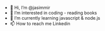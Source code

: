 - 👋 Hi, I’m @jasimmir
- 👀 I’m interested in coding - reading books
- 🌱 I’m currently learning javascript & node.js
- 📫 How to reach me Linkedin <a href="https://www.linkedin.com/in/jasim-mir-07351b157/?originalSubdomain=pk">

<!---
jasimmir/jasimmir is a ✨ special ✨ repository because its `README.md` (this file) appears on your GitHub profile.
You can click the Preview link to take a look at your changes.
--->
